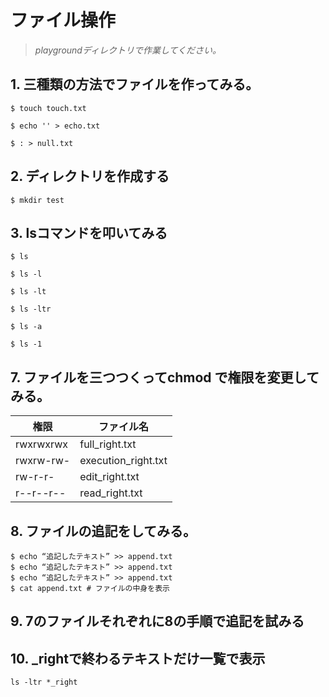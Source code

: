 
# ファイル操作

> *playgroundディレクトリで作業してください。*

## 1. 三種類の方法でファイルを作ってみる。

```console
$ touch touch.txt
```

```console
$ echo '' > echo.txt
```

```console
$ : > null.txt
```

## 2. ディレクトリを作成する

```console
$ mkdir test
```

## 3. lsコマンドを叩いてみる

```console
$ ls
```

```console
$ ls -l
```

```console
$ ls -lt
```

```console
$ ls -ltr
```

```console
$ ls -a
```

```console
$ ls -1
```

## 7. ファイルを三つつくってchmod で権限を変更してみる。

| 権限 | ファイル名 |
| ------ | --------- |
| rwxrwxrwx | full_right.txt |
| rwxrw-rw- | execution_right.txt |
| rw-r-r- | edit_right.txt |
| r--r--r-- | read_right.txt |


## 8. ファイルの追記をしてみる。

```console
$ echo “追記したテキスト” >> append.txt
$ echo “追記したテキスト” >> append.txt
$ echo “追記したテキスト” >> append.txt
$ cat append.txt # ファイルの中身を表示
```

## 9. 7のファイルそれぞれに8の手順で追記を試みる

## 10. _rightで終わるテキストだけ一覧で表示

```console
ls -ltr *_right
```


